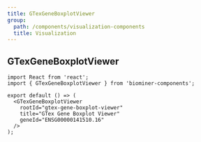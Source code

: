```yaml
---
title: GTexGeneBoxplotViewer
group:
  path: /components/visualization-components
  title: Visualization
---
```


## GTexGeneBoxplotViewer

```tsx
import React from 'react';
import { GTexGeneBoxplotViewer } from 'biominer-components';

export default () => (
  <GTexGeneBoxplotViewer
    rootId="gtex-gene-boxplot-viewer"
    title="GTex Gene Boxplot Viewer"
    geneId="ENSG00000141510.16"
  />
);
```

<API></API>
